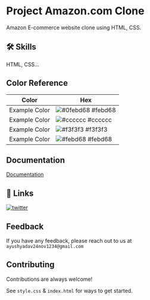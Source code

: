 
# Project Amazon.com Clone

Amazon E-commerce website clone using HTML, CSS.




## 🛠 Skills
HTML, CSS...

## Color Reference

| Color             | Hex                                                                |
| ----------------- | ------------------------------------------------------------------ |
| Example Color | ![#0febd68](https://via.placeholder.com/10/0a192f?text=+) #febd68 |
| Example Color | ![#cccccc](https://via.placeholder.com/10/f8f8f8?text=+) #cccccc |
| Example Color | ![#f3f3f3](https://via.placeholder.com/10/00b48a?text=+) #f3f3f3 |
| Example Color | ![#febd68](https://via.placeholder.com/10/00b48a?text=+) #febd68 |


## Documentation

[Documentation](https://developer.mozilla.org/en-US/docs/Web/HTML/Element)


## 🔗 Links


[![twitter](https://img.shields.io/badge/twitter-1DA1F2?style=for-the-badge&logo=twitter&logoColor=white)](https://twitter.com/ayushyadavz)


## Feedback

If you have any feedback, please reach out to us at `ayushyadav24nov1234@gmail.com`


## Contributing

Contributions are always welcome!

See `style.css` & `index.html`  for ways to get started.



 

